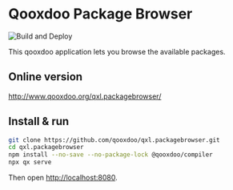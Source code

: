 # Qooxdoo Package Browser

![Build and Deploy](https://github.com/qooxdoo/qxl.packagebrowser/workflows/Build%20and%20Deploy/badge.svg)

This qooxdoo application lets you browse the available packages.

## Online version

http://www.qooxdoo.org/qxl.packagebrowser/ 

## Install & run

```bash
git clone https://github.com/qooxdoo/qxl.packagebrowser.git
cd qxl.packagebrowser
npm install --no-save --no-package-lock @qooxdoo/compiler
npx qx serve
```

Then open [http://localhost:8080](http://localhost:8080).

